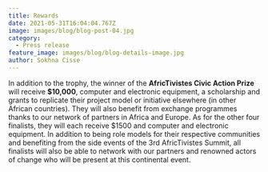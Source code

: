 ```yaml
---
title: Rewards
date: 2021-05-31T16:04:04.767Z
image: images/blog/blog-post-04.jpg
category:
  - Press release
feature_image: images/blog/blog-details-image.jpg
author: Sokhna Cisse
---
```

 
In addition to the trophy, the winner of the **AfricTivistes Civic Action Prize** will receive **$10,000**, computer and electronic equipment, a scholarship and grants to replicate their project model or initiative elsewhere (in other African countries). They will also benefit from exchange programmes thanks to our network of partners in Africa and Europe. As for the other four finalists, they will each receive $1500 and computer and electronic equipment.
In addition to being role models for their respective communities and benefiting from the side events of the 3rd AfricTivistes Summit, all finalists will also be able to network with our partners and renowned actors of change who will be present at this continental event.